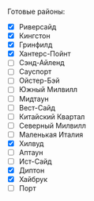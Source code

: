 Готовые районы:
- [x] Риверсайд
- [x] Кингстон
- [x] Гринфилд
- [x] Хантерс-Пойнт
- [ ] Сэнд-Айленд
- [ ] Сауспорт
- [ ] Ойстер-Бэй
- [ ] Южный Милвилл
- [ ] Мидтаун
- [ ] Вест-Сайд
- [ ] Китайский Квартал
- [ ] Северный Милвилл
- [ ] Маленькая Италия
- [x] Хилвуд
- [ ] Аптаун
- [ ] Ист-Сайд
- [x] Диптон
- [x] Хайбрук
- [ ] Порт